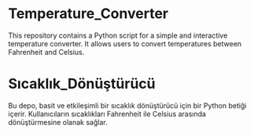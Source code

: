 # Temperature_Converter
This repository contains a Python script for a simple and interactive temperature converter. It allows users to convert temperatures between Fahrenheit and Celsius.

# Sıcaklık_Dönüştürücü 
Bu depo, basit ve etkileşimli bir sıcaklık dönüştürücü için bir Python betiği içerir. Kullanıcıların sıcaklıkları Fahrenheit ile Celsius arasında dönüştürmesine olanak sağlar.
